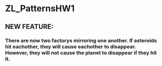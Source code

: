 # ZL_PatternsHW1

## NEW FEATURE:
### There are now two factorys mirroring one another. If asteroids hit eachother, they will cause eachother to disappear. However, they will not cause the planet to disappear if they hit it.
